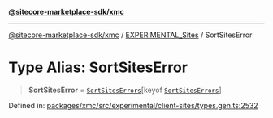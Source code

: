 [**@sitecore-marketplace-sdk/xmc**](../../../../README.md)

***

[@sitecore-marketplace-sdk/xmc](../../../../README.md) / [EXPERIMENTAL\_Sites](../README.md) / SortSitesError

# Type Alias: SortSitesError

> **SortSitesError** = [`SortSitesErrors`](SortSitesErrors.md)\[keyof [`SortSitesErrors`](SortSitesErrors.md)\]

Defined in: [packages/xmc/src/experimental/client-sites/types.gen.ts:2532](https://github.com/Sitecore/marketplace-sdk/blob/main/packages/xmc/src/experimental/client-sites/types.gen.ts#L2532)
